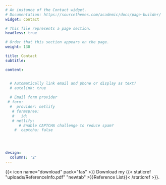 ```yaml
---
# An instance of the Contact widget.
# Documentation: https://sourcethemes.com/academic/docs/page-builder/
widget: contact

# This file represents a page section.
headless: true

# Order that this section appears on the page.
weight: 130

title: Contact
subtitle:

content: 


  # Automatically link email and phone or display as text?
  # autolink: true
  
  # Email form provider
 # form:
  #  provider: netlify
   # formspree:
   #   id:
   # netlify:
      # Enable CAPTCHA challenge to reduce spam?
    #  captcha: false
  



design:
  columns: '2'
---
```

 {{< icon name="download" pack="fas" >}} Download my {{< staticref "uploads/ReferenceInfo.pdf" "newtab" >}}Reference List{{< /staticref >}}.